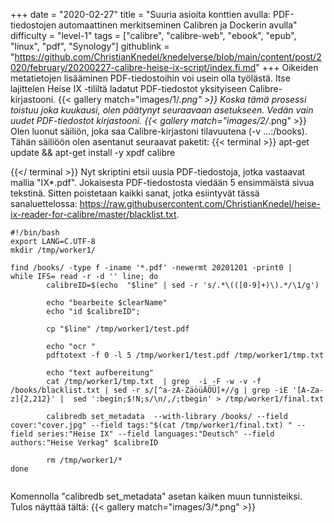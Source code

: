 +++
date = "2020-02-27"
title = "Suuria asioita konttien avulla: PDF-tiedostojen automaattinen merkitseminen Calibren ja Dockerin avulla"
difficulty = "level-1"
tags = ["calibre", "calibre-web", "ebook", "epub", "linux", "pdf", "Synology"]
githublink = "https://github.com/ChristianKnedel/knedelverse/blob/main/content/post/2020/february/20200227-calibre-heise-ix-script/index.fi.md"
+++
Oikeiden metatietojen lisääminen PDF-tiedostoihin voi usein olla työlästä. Itse lajittelen Heise IX -tililtä ladatut PDF-tiedostot yksityiseen Calibre-kirjastooni.
{{< gallery match="images/1/*.png" >}}
Koska tämä prosessi toistuu joka kuukausi, olen päätynyt seuraavaan asetukseen. Vedän vain uudet PDF-tiedostot kirjastooni.
{{< gallery match="images/2/*.png" >}}
Olen luonut säiliön, joka saa Calibre-kirjastoni tilavuutena (-v ...:/books). Tähän säiliöön olen asentanut seuraavat paketit:
{{< terminal >}}
apt-get update && apt-get install -y xpdf calibre

{{</ terminal >}}
Nyt skriptini etsii uusia PDF-tiedostoja, jotka vastaavat mallia "IX*.pdf". Jokaisesta PDF-tiedostosta viedään 5 ensimmäistä sivua tekstinä. Sitten poistetaan kaikki sanat, jotka esiintyvät tässä sanaluettelossa: https://raw.githubusercontent.com/ChristianKnedel/heise-ix-reader-for-calibre/master/blacklist.txt.
```
#!/bin/bash
export LANG=C.UTF-8
mkdir /tmp/worker1/

find /books/ -type f -iname '*.pdf' -newermt 20201201 -print0 | 
while IFS= read -r -d '' line; do 
        calibreID=$(echo  "$line" | sed -r 's/.*\(([0-9]+)\).*/\1/g')
        
        echo "bearbeite $clearName"
        echo "id $calibreID";

        cp "$line" /tmp/worker1/test.pdf

        echo "ocr "
        pdftotext -f 0 -l 5 /tmp/worker1/test.pdf /tmp/worker1/tmp.txt

        echo "text aufbereitung"
        cat /tmp/worker1/tmp.txt  | grep  -i -F -w -v -f  /books/blacklist.txt | sed -r s/[^a-zA-ZäöüÄÖÜ]+//g | grep -iE '[A-Za-z]{2,212}' |  sed ':begin;$!N;s/\n/,/;tbegin' > /tmp/worker1/final.txt

        calibredb set_metadata  --with-library /books/ --field cover:"cover.jpg" --field tags:"$(cat /tmp/worker1/final.txt) " --field series:"Heise IX" --field languages:"Deutsch" --field authors:"Heise Verkag" $calibreID
        
        rm /tmp/worker1/*
done


```
Komennolla "calibredb set_metadata" asetan kaiken muun tunnisteiksi. Tulos näyttää tältä:
{{< gallery match="images/3/*.png" >}}
